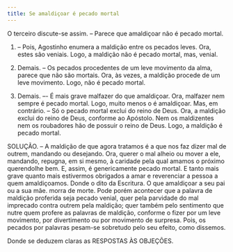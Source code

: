 ```yaml
---
title: Se amaldiçoar é pecado mortal
---
```


O terceiro discute-se assim. – Parece que amaldiçoar não é pecado mortal.  

1. – Pois, Agostinho enumera a maldição entre os pecados leves. Ora, estes são veniais. Logo, a maldição não é pecado mortal, mas, venial.  

2. Demais. – Os pecados procedentes de um leve movimento da alma, parece que não são mortais. Ora, às vezes, a maldição procede de um leve movimento. Logo, não é pecado mortal.  

3. Demais. –- É mais grave malfazer do que amaldiçoar. Ora, malfazer nem sempre é pecado mortal. Logo, muito menos o é amaldiçoar.  Mas, em contrário. – Só o pecado mortal exclui do reino de Deus. Ora, a maldição exclui do reino de Deus, conforme ao Apóstolo. Nem os maldizentes nem os roubadores hão de possuir o reino de Deus. Logo, a maldição é pecado mortal.  

SOLUÇÃO. – A maldição de que agora tratamos é a que nos faz dizer mal de outrem, mandando ou desejando. Ora, querer o mal alheio ou mover a ele, mandando, repugna, em si mesmo, à caridade pela qual amamos o próximo querendolhe bem. E, assim, é genericamente pecado mortal. E tanto mais grave quanto mais estivermos obrigados a amar e reverenciar a pessoa a quem amaldiçoamos. Donde o dito da Escritura. O que amaldiçoar a seu pai ou a sua mãe. morra de morte.  Pode porém acontecer que a palavra de maldição proferida seja pecado venial, quer pela parvidade do mal imprecado contra outrem pela maldição; quer também pelo sentimento que nutre quem profere as palavras de maldição, conforme o fizer por um leve movimento, por divertimento ou por movimento de surpresa. Pois, os pecados por palavras pesam-se sobretudo pelo seu efeito, como dissemos.  

Donde se deduzem claras as RESPOSTAS ÀS OBJEÇÕES.